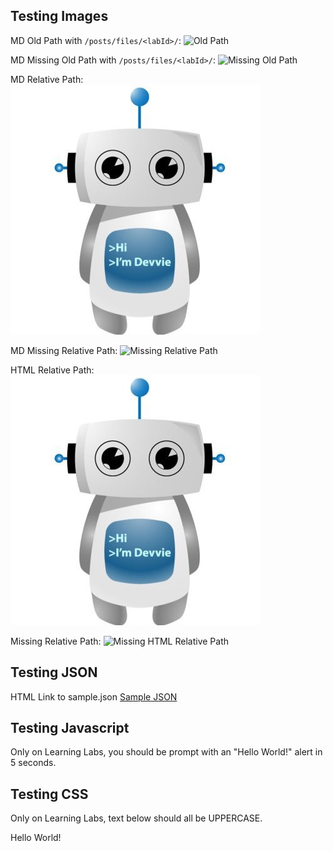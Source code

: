 ## Testing Images

MD Old Path with ```/posts/files/<labId>/```:
![Old Path](/posts/files/test-images/assets/images/devvie.jpg "Old Path")

MD Missing Old Path with ```/posts/files/<labId>/```:
![Missing Old Path](/posts/files/test-images/assets/images/devvie2.jpg "Missing Old Path")

MD Relative Path:
![Relative Path](assets/images/devvie.jpg "Relative Path")

MD Missing Relative Path:
![Missing Relative Path](assets/images/devvie2.jpg "Missing Relative Path")

HTML Relative Path:
<img src="assets/images/devvie.jpg" title="HTML Relative Path" />

Missing Relative Path:
<img src="assets/images/devvie2.jpg" title="Missing HTML Relative Path" />

## Testing JSON

HTML Link to sample.json
<a href="assets/sample.json" download>Sample JSON<a>

## Testing Javascript
<script src="assets/sample.js" language="Javascript"></script>
Only on Learning Labs, you should be prompt with an "Hello World!" alert in 5 seconds.

## Testing CSS
Only on Learning Labs, text below should all be UPPERCASE.
<div class="lab-assets-lab">
  <p>Hello World!</p>
</div>
<link rel="stylesheet" type="text/css" href="sample.css">
